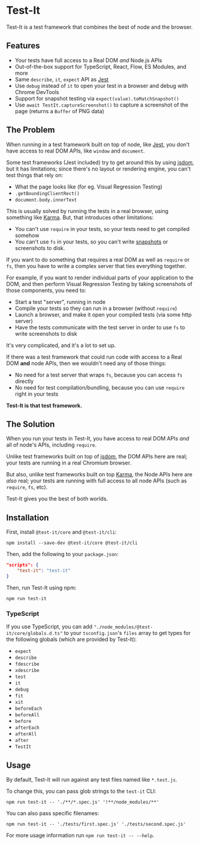 # Test-It

Test-It is a test framework that combines the best of node and the browser.

## Features

- Your tests have full access to a Real DOM _and_ Node.js APIs
- Out-of-the-box support for TypeScript, React, Flow, ES Modules, and more
- Same `describe`, `it`, `expect` API as [Jest](https://jestjs.io/)
- Use `debug` instead of `it` to open your test in a browser and debug with Chrome DevTools
- Support for snapshot testing via `expect(value).toMatchSnapshot()`
- Use `await TestIt.captureScreenshot()` to capture a screenshot of the page (returns a `Buffer` of PNG data)

## The Problem

When running in a test framework built on top of node, like [Jest](https://jestjs.io/), you don't have access to real DOM APIs, like `window` and `document`.

Some test frameworks (Jest included) try to get around this by using [jsdom](https://github.com/jsdom/jsdom), but it has limitations; since there's no layout or rendering engine, you can't test things that rely on:

- What the page looks like (for eg. Visual Regression Testing)
- `.getBoundingClientRect()`
- `document.body.innerText`

This is usually solved by running the tests in a real browser, using something like [Karma](https://karma-runner.github.io/latest/index.html). But, that introduces other limitations:

- You can't use `require` in your tests, so your tests need to get compiled somehow
- You can't use `fs` in your tests, so you can't write [snapshots](https://jestjs.io/docs/en/snapshot-testing) or screenshots to disk.

If you want to do something that requires a real DOM as well as `require` or `fs`, then you have to write a complex server that ties everything together.

For example, if you want to render individual parts of your application to the DOM, and then perform Visual Regression Testing by taking screenshots of those components, you need to:

- Start a test "server", running in node
- Compile your tests so they can run in a browser (without `require`)
- Launch a browser, and make it open your compiled tests (via some http server)
- Have the tests communicate with the test server in order to use `fs` to write screenshots to disk

It's very complicated, and it's a lot to set up.

If there was a test framework that could run code with access to a Real DOM **and** node APIs, then we wouldn't need any of those things:

- No need for a test server that wraps `fs`, because you can access `fs` directly
- No need for test compilation/bundling, because you can use `require` right in your tests

**Test-It is that test framework.**

## The Solution

When you run your tests in Test-It, you have access to real DOM APIs _and_ all of node's APIs, including `require`.

Unlike test frameworks built on top of [jsdom](https://github.com/jsdom/jsdom), the DOM APIs here are real; your tests are running in a real Chromium browser.

But also, unlike test frameworks built on top [Karma](https://karma-runner.github.io/latest/index.html), the Node APIs here are _also_ real; your tests are running with full access to all node APIs (such as `require`, `fs`, etc).

Test-It gives you the best of both worlds.

## Installation

First, install `@test-it/core` and `@test-it/cli`:

```
npm install --save-dev @test-it/core @test-it/cli
```

Then, add the following to your `package.json`:

```json
"scripts": {
	"test-it": "test-it"
}
```

Then, run Test-It using npm:

```
npm run test-it
```

### TypeScript

If you use TypeScript, you can add `"./node_modules/@test-it/core/globals.d.ts"` to your `tsconfig.json`'s `files` array to get types for the following globals (which are provided by Test-It):

- `expect`
- `describe`
- `fdescribe`
- `xdescribe`
- `test`
- `it`
- `debug`
- `fit`
- `xit`
- `beforeEach`
- `beforeAll`
- `before`
- `afterEach`
- `afterAll`
- `after`
- `TestIt`

## Usage

By default, Test-It will run against any test files named like `*.test.js`.

To change this, you can pass glob strings to the `test-it` CLI:

```
npm run test-it -- './**/*.spec.js' '!**/node_modules/**'
```

You can also pass specific filenames:

```
npm run test-it -- './tests/first.spec.js' './tests/second.spec.js'
```

For more usage information run `npm run test-it -- --help`.
